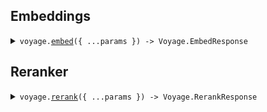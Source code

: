 ## Embeddings

<details><summary> <code>voyage.<a href="./src/Client.ts">embed</a>({ ...params }) -> Voyage.EmbedResponse</code> </summary>

<dl>

<dd>

#### 📝 Description

<dl>

<dd>

<dl>

<dd>

Voyage embedding endpoint receives as input a string (or a list of strings) and other arguments such as the preferred model name, and returns a response containing a list of embeddings.

</dd>

</dl>

</dd>

</dl>

#### 🔌 Usage

<dl>

<dd>

<dl>

<dd>

```ts
await voyage.embed({
    input: "input",
    model: "model",
});
```

</dd>

</dl>

</dd>

</dl>

#### ⚙️ Parameters

<dl>

<dd>

<dl>

<dd>

**request: `Voyage.EmbedRequest`**

</dd>

</dl>

<dl>

<dd>

**requestOptions: `VoyageClient.RequestOptions`**

</dd>

</dl>

</dd>

</dl>

</dd>

</dl>
</details>

## Reranker

<details><summary> <code>voyage.<a href="./src/Client.ts">rerank</a>({ ...params }) -> Voyage.RerankResponse</code> </summary>

<dl>

<dd>

#### 📝 Description

<dl>

<dd>

<dl>

<dd>

Voyage reranker endpoint receives as input a query, a list of documents, and other arguments such as the model name, and returns a response containing the reranking results.

</dd>

</dl>

</dd>

</dl>

#### 🔌 Usage

<dl>

<dd>

<dl>

<dd>

```ts
await voyage.rerank({
    query: "query",
    documents: ["documents"],
    model: "model",
});
```

</dd>

</dl>

</dd>

</dl>

#### ⚙️ Parameters

<dl>

<dd>

<dl>

<dd>

**request: `Voyage.RerankRequest`**

</dd>

</dl>

<dl>

<dd>

**requestOptions: `VoyageClient.RequestOptions`**

</dd>

</dl>

</dd>

</dl>

</dd>

</dl>
</details>
